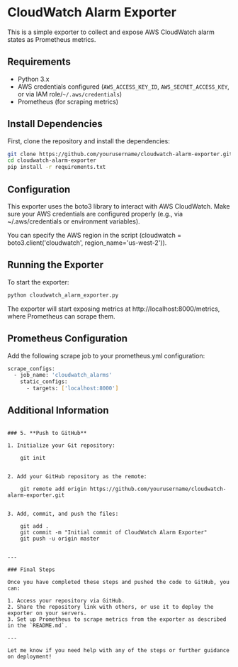 # CloudWatch Alarm Exporter

This is a simple exporter to collect and expose AWS CloudWatch alarm states as Prometheus metrics.

## Requirements

- Python 3.x
- AWS credentials configured (`AWS_ACCESS_KEY_ID`, `AWS_SECRET_ACCESS_KEY`, or via IAM role/`~/.aws/credentials`)
- Prometheus (for scraping metrics)

## Install Dependencies

First, clone the repository and install the dependencies:

```bash
git clone https://github.com/yourusername/cloudwatch-alarm-exporter.git
cd cloudwatch-alarm-exporter
pip install -r requirements.txt
```

## Configuration
This exporter uses the boto3 library to interact with AWS CloudWatch. Make sure your AWS credentials are configured properly (e.g., via ~/.aws/credentials or environment variables).

You can specify the AWS region in the script (cloudwatch = boto3.client('cloudwatch', region_name='us-west-2')).

## Running the Exporter
To start the exporter:

```bash
python cloudwatch_alarm_exporter.py
```

The exporter will start exposing metrics at http://localhost:8000/metrics, where Prometheus can scrape them.

## Prometheus Configuration
Add the following scrape job to your prometheus.yml configuration:

```bash
scrape_configs:
  - job_name: 'cloudwatch_alarms'
    static_configs:
      - targets: ['localhost:8000']
```

## Additional Information

```

### 5. **Push to GitHub**

1. Initialize your Git repository:
 
    git init


2. Add your GitHub repository as the remote:
   
    git remote add origin https://github.com/yourusername/cloudwatch-alarm-exporter.git
    

3. Add, commit, and push the files:

    git add .
    git commit -m "Initial commit of CloudWatch Alarm Exporter"
    git push -u origin master
   

---

### Final Steps

Once you have completed these steps and pushed the code to GitHub, you can:

1. Access your repository via GitHub.
2. Share the repository link with others, or use it to deploy the exporter on your servers.
3. Set up Prometheus to scrape metrics from the exporter as described in the `README.md`.

---

Let me know if you need help with any of the steps or further guidance on deployment!


